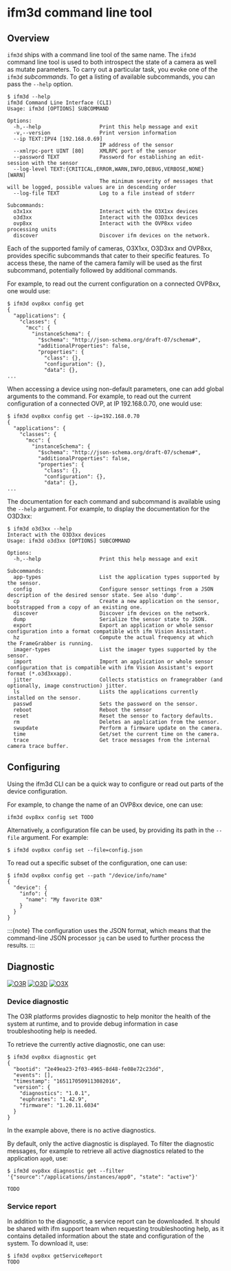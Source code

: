 
# ifm3d command line tool

## Overview

`ifm3d` ships with a command line tool of the same name. The `ifm3d` command
line tool is used to both introspect the state of a camera as well as mutate
parameters. 
To carry out a particular task, you evoke one of the `ifm3d`
*subcommands*. To get a listing of available subcommands, you can pass the
`--help` option.

```
$ ifm3d --help
ifm3d Command Line Interface (CLI)
Usage: ifm3d [OPTIONS] SUBCOMMAND

Options:
  -h,--help                   Print this help message and exit
  -v,--version                Print version information
  --ip TEXT:IPV4 [192.168.0.69] 
                              IP address of the sensor
  --xmlrpc-port UINT [80]     XMLRPC port of the sensor
  --password TEXT             Password for establishing an edit-session with the sensor
  --log-level TEXT:{CRITICAL,ERROR,WARN,INFO,DEBUG,VERBOSE,NONE} [WARN] 
                              The minimum severity of messages that will be logged, possible values are in descending order
  --log-file TEXT             Log to a file instead of stderr

Subcommands:
  o3x1xx                      Interact with the O3X1xx devices
  o3d3xx                      Interact with the O3D3xx devices
  ovp8xx                      Interact with the OVP8xx video processing units
  discover                    Discover ifm devices on the network.
```

Each of the supported family of cameras, O3X1xx, O3D3xx and OVP8xx, provides specific subcommands that cater to their specific features. 
To access these, the name of the camera family will be used as the first subcommand, potentially followed by additional commands. 

For example, to read out the current configuration on a connected OVP8xx, one would use:
```
$ ifm3d ovp8xx config get
{
  "applications": {
    "classes": {
      "mcc": {
        "instanceSchema": {
          "$schema": "http://json-schema.org/draft-07/schema#",
          "additionalProperties": false,
          "properties": {
            "class": {},
            "configuration": {},
            "data": {},
...
```

When accessing a device using non-default parameters, one can add global arguments to the command. 
For example, to read out the current configuration of a connected OVP, at IP 192.168.0.70, one would use:
```
$ ifm3d ovp8xx config get --ip=192.168.0.70
{
  "applications": {
    "classes": {
      "mcc": {
        "instanceSchema": {
          "$schema": "http://json-schema.org/draft-07/schema#",
          "additionalProperties": false,
          "properties": {
            "class": {},
            "configuration": {},
            "data": {},
...
```

The documentation for each command and subcommand is available using the `--help` argument. 
For example, to display the documentation for the O3D3xx:
```
$ ifm3d o3d3xx --help
Interact with the O3D3xx devices
Usage: ifm3d o3d3xx [OPTIONS] SUBCOMMAND

Options:
  -h,--help                   Print this help message and exit

Subcommands:
  app-types                   List the application types supported by the sensor.
  config                      Configure sensor settings from a JSON description of the desired sensor state. See also 'dump'.
  cp                          Create a new application on the sensor, bootstrapped from a copy of an existing one.
  discover                    Discover ifm devices on the network.
  dump                        Serialize the sensor state to JSON.
  export                      Export an application or whole sensor configuration into a format compatible with ifm Vision Assistant.
  hz                          Compute the actual frequency at which the FrameGrabber is running.
  imager-types                List the imager types supported by the sensor.
  import                      Import an application or whole sensor configuration that is compatible with ifm Vision Assistant's export format (*.o3d3xxapp).
  jitter                      Collects statistics on framegrabber (and optionally, image construction) jitter.
  ls                          Lists the applications currently installed on the sensor.
  passwd                      Sets the password on the sensor.
  reboot                      Reboot the sensor
  reset                       Reset the sensor to factory defaults.
  rm                          Deletes an application from the sensor.
  swupdate                    Perform a firmware update on the camera. 
  time                        Get/set the current time on the camera.
  trace                       Get trace messages from the internal camera trace buffer.
```

## Configuring

Using the ifm3d CLI can be a quick way to configure or read out parts of the device configuration.

For example, to change the name of an OVP8xx device, one can use:
```
ifm3d ovp8xx config set TODO
```

Alternatively, a configuration file can be used, by providing its path in the `--file` argument.
For example:
```
$ ifm3d ovp8xx config set --file=config.json
```

To read out a specific subset of the configuration, one can use:
```
$ ifm3d ovp8xx config get --path "/device/info/name"
{
  "device": {
    "info": {
      "name": "My favorite O3R"
    }
  }
}
```

:::{note}
The configuration uses the JSON format, which means that the command-line JSON processor `jq` can be used to further process the results.
:::

## Diagnostic

[![O3R](https://img.shields.io/badge/O3R-green.svg)]()
[![O3D](https://img.shields.io/badge/O3D-red.svg)]()
[![O3X](https://img.shields.io/badge/O3X-red.svg)]()

### Device diagnostic

The O3R platforms provides diagnostic to help monitor the health of the system at runtime, and to provide debug information in case troubleshooting help is needed.

To retrieve the currently active diagnostic, one can use:
```
$ ifm3d ovp8xx diagnostic get
{
  "bootid": "2e49ea23-2f03-4965-8d48-fe08e72c23dd",
  "events": [],
  "timestamp": "1651170509113082016",
  "version": {
    "diagnostics": "1.0.1",
    "euphrates": "1.42.9",
    "firmware": "1.20.11.6034"
  }
}
```
In the example above, there is no active diagnostics.

By default, only the active diagnostic is displayed. To filter the diagnostic messages, for example to retrieve all active diagnostics related to the application `app0`, use:
```
$ ifm3d ovp8xx diagnostic get --filter '{"source":"/applications/instances/app0", "state": "active"}'

TODO
```
### Service report
In addition to the diagnostic, a service report can be downloaded. 
It should be shared with ifm support team when requesting troubleshooting help, as it contains detailed information about the state and configuration of the system.
To download it, use:
```
$ ifm3d ovp8xx getServiceReport
TODO
```
